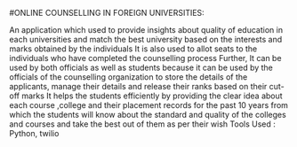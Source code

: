 #ONLINE COUNSELLING IN FOREIGN UNIVERSITIES:

An application which used to provide insights about quality of education in each universities and match the best university based on the interests and marks obtained  by the individuals
It is also used to allot seats to the individuals who have completed the counselling process
Further, It can be used by both officials as well as students because it can be used by the officials of the counselling organization to store the details of the applicants, manage their details and release their ranks based on their cut-off marks It helps the students efficiently by providing the clear idea about each course ,college and their placement records for the past 10 years from which the students will know about the standard and quality of the colleges and courses and take the best out of them as per their wish
Tools Used : Python, twilio
